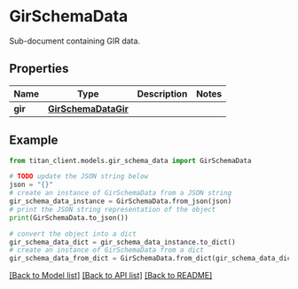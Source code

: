 # GirSchemaData

Sub-document containing GIR data.

## Properties

Name | Type | Description | Notes
------------ | ------------- | ------------- | -------------
**gir** | [**GirSchemaDataGir**](GirSchemaDataGir.md) |  | 

## Example

```python
from titan_client.models.gir_schema_data import GirSchemaData

# TODO update the JSON string below
json = "{}"
# create an instance of GirSchemaData from a JSON string
gir_schema_data_instance = GirSchemaData.from_json(json)
# print the JSON string representation of the object
print(GirSchemaData.to_json())

# convert the object into a dict
gir_schema_data_dict = gir_schema_data_instance.to_dict()
# create an instance of GirSchemaData from a dict
gir_schema_data_from_dict = GirSchemaData.from_dict(gir_schema_data_dict)
```
[[Back to Model list]](../README.md#documentation-for-models) [[Back to API list]](../README.md#documentation-for-api-endpoints) [[Back to README]](../README.md)


